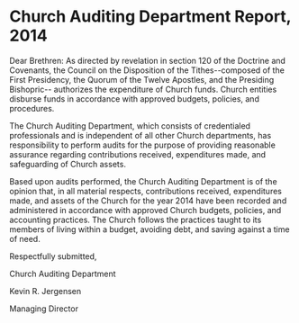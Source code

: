 # Church Auditing Department Report, 2014

Dear Brethren: As directed by revelation in section 120 of the Doctrine and
Covenants, the Council on the Disposition of the Tithes--composed of the First
Presidency, the Quorum of the Twelve Apostles, and the Presiding Bishopric--
authorizes the expenditure of Church funds. Church entities disburse funds in
accordance with approved budgets, policies, and procedures.

The Church Auditing Department, which consists of credentialed professionals
and is independent of all other Church departments, has responsibility to
perform audits for the purpose of providing reasonable assurance regarding
contributions received, expenditures made, and safeguarding of Church assets.

Based upon audits performed, the Church Auditing Department is of the opinion
that, in all material respects, contributions received, expenditures made, and
assets of the Church for the year 2014 have been recorded and administered in
accordance with approved Church budgets, policies, and accounting practices.
The Church follows the practices taught to its members of living within a
budget, avoiding debt, and saving against a time of need.

Respectfully submitted,

Church Auditing Department

Kevin R. Jergensen

Managing Director

